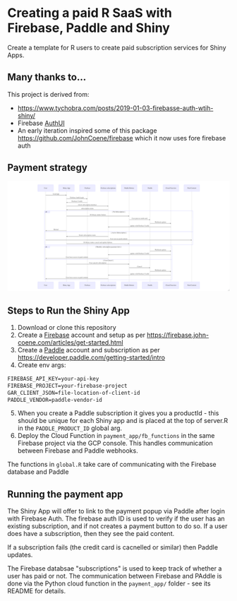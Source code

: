 # Creating a paid R SaaS with Firebase, Paddle and Shiny

Create a template for R users to create paid subscription services for Shiny Apps.

## Many thanks to...

This project is derived from:

* https://www.tychobra.com/posts/2019-01-03-firebasse-auth-wtih-shiny/
* Firebase [AuthUI](https://firebaseopensource.com/projects/firebase/firebaseui-web/)
* An early iteration inspired some of this package https://github.com/JohnCoene/firebase which it now uses fore firebase auth

## Payment strategy

![](paddle_flow.png)

## Steps to Run the Shiny App

1. Download or clone this repository
2. Create a [Firebase](https://firebase.google.com/) account and setup as per https://firebase.john-coene.com/articles/get-started.html
3. Create a [Paddle](https://paddle.com) account and subscription as per https://developer.paddle.com/getting-started/intro
4. Create env args:

```
FIREBASE_API_KEY=your-api-key
FIREBASE_PROJECT=your-firebase-project
GAR_CLIENT_JSON=file-location-of-client-id
PADDLE_VENDOR=paddle-vendor-id
```

5. When you create a Paddle subscription it gives you a productId - this should be unique for each Shiny app and is placed at the top of server.R in the `PADDLE_PRODUCT_ID` global arg.
6. Deploy the Cloud Function in `payment_app/fb_functions` in the same Firebase project via the GCP console.  This handles communication between Firebase and Paddle webhooks.

The functions in `global.R` take care of communicating with the Firebase database and Paddle

## Running the payment app

The Shiny App will offer to link to the payment popup via Paddle after login with Firebase Auth.  The firebase auth ID is used to verify if the user has an existing subscription, and if not creates a payment button to do so.  If a user does have a subscription, then they see the paid content. 

If a subscription fails (the credit card is cacnelled or similar) then Paddle updates.

The Firebase databsae "subscriptions" is used to keep track of whether a user has paid or not.  The communication between Firebase and PAddle is done via the Python cloud function in the `payment_app/` folder - see its README for details.


